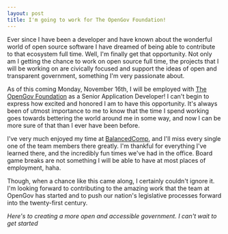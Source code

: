 ```yaml
---
layout: post
title: I'm going to work for The OpenGov Foundation!
---
```


Ever since I have been a developer and have known about the wonderful world of
open source software I have dreamed of being able to contribute to that
ecosystem full time. Well, I'm finally get that opportunity. Not only am I
getting the chance to work on open source full time, the projects that I will be
working on are civically focused and support the ideas of open and transparent
government, something I'm very passionate about.

As of this coming Monday, November 16th, I will be employed with [The OpenGov
Foundation](http://opengovfoundation.org) as a Senior Application Developer! I
can't begin to express how excited and honored I am to have this opportunity.
It's always been of utmost importance to me to know that the time I spend
working goes towards bettering the world around me in some way, and now I can be
more sure of that than I ever have been before.

I've very much enjoyed my time at [BalancedComp](http://balancedcomp.com), and
I'll miss every single one of the team members there greatly. I'm thankful for
everything I've learned there, and the incredibly fun times we've had in the
office. Board game breaks are not something I will be able to have at most
places of employment, haha.

Though, when a chance like this came along, I certainly couldn't ignore it. I'm
looking forward to contributing to the amazing work that the team at OpenGov
has started and to push our nation's legislative processes forward into the
twenty-first century.

*Here's to creating a more open and accessible government. I can't wait to get
started*
